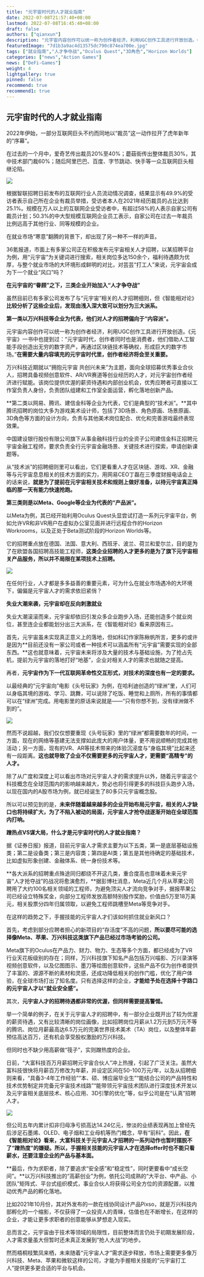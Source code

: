 ```yaml
---
title: "元宇宙时代的人才就业指南"
date: 2022-07-08T21:57:40+08:00
lastmod: 2022-07-08T16:45:40+08:00
draft: false
authors: ["qianxun"]
description: "元宇宙内容创作可以统一称为创作者经济，利用UGC创作工具进行开放创造。《元宇宙》一书中也提到过：“元宇宙时代，创作者同时也是消费者，他们借助人工智能手段创造出无穷的数字资产，再通过区块链技术等确权，形成巨大的数字市场。”**在需要大量内容填充的元宇宙时代里，创作者经济将会至关重要。"
featuredImage: "7d1b3a9ac4d13575dc790c874ea700e.jpg"
tags: ["就业指南","人才争夺战","Oculus Quest","3D角色","Horizon Worlds"]
categories: ["news","Action Games"]
news: ["DeFi-Games"]
weight: 4
lightgallery: true
pinned: false
recommend: true
recommend1: true
---
```


## 元宇宙时代的人才就业指南

2022年伊始，一部分互联网巨头不约而同地以“裁员”这一动作拉开了虎年新年的“序幕”。





在过去的一个月中，爱奇艺传出裁员20%至40%；蘑菇街传出整体裁员30%，其中技术部门裁60%；随后阿里巴巴、百度、字节跳动、快手等一众互联网巨头相继沦陷。



![](7d1b3a9ac4d13575dc790c874ea700e.jpg)



根据智联招聘日前发布的互联网行业人员流动情况调查，结果显示有49.9%的受访者表示自己所在企业有裁员举措，受访者本人在2021年经历裁员的占比达到25.1%。规模在万人以上的互联网企业受访者中，有超过58%的人表示自家公司有裁员计划；50.3%的中大型规模互联网企业员工表示，自家公司在过去一年裁员比例远高于其他行业、同等规模的企业。





在就业市场“寒意”翻腾的背景下，却出现了另一种不一样的声音。





36氪报道，市面上有多家公司正在积极发布元宇宙相关人才招聘，以某招聘平台为例，用“元宇宙”为关键词进行搜索，相关岗位多达150余个，福利待遇颇为优厚，与整个就业市场的大环境形成鲜明的对比，对芸芸“打工人”来说，元宇宙会成为下一个就业“风口”吗？





**在元宇宙的“眷顾”之下，三类企业开始加入“人才争夺战”**





虽然目前已有多家公司发布了与“元宇宙”相关的人才招聘细则，但《智能相对论》**比较分析了这些企业后，发现由浅入深大致可以划分为三大派系。**





**第一类以万兴科技等企业为代表，他们对人才的招聘偏向于“内容派”。**





元宇宙内容创作可以统一称为创作者经济，利用UGC创作工具进行开放创造。《元宇宙》一书中也提到过：“元宇宙时代，创作者同时也是消费者，他们借助人工智能手段创造出无穷的数字资产，再通过区块链技术等确权，形成巨大的数字市场。”**在需要大量内容填充的元宇宙时代里，创作者经济将会至关重要。**





万兴科技近期就以“拥抱元宇宙 共创兴未来”为主题，面向全球招募优秀事业合伙人，招聘具备视频创意软件、AR/VR赛道等创业经历的人才，对元宇宙创作者经济进行赋能。该岗位提供优渥的薪资待遇和内部创业机会，优秀应聘者可直接以工作室负责人身份，负责团队组建和工作室全面运营，孵化落地创新产品。



**第二类以网易、腾讯、建信金科等企业为代表，它们是典型的“技术派”。**其中腾讯招聘的岗位大多为游戏美术设计师，包括了3D场景、角色原画、场景原画、3D角色等方面的设计方向，负责与其他美术岗位配合、优化和完善游戏最终表现效果。





中国建设银行股份有限公司旗下从事金融科技行业的全资子公司建信金科正招聘元宇宙金融工程师，要求负责全行元宇宙金融场景、关键技术进行探索，申请创新课题等。





从“技术派”的招聘细则里可以看出，它们更看重人才在区块链、游戏、XR、金融等与元宇宙息息相关的技术方面的实力，用网易CEO丁磊在三季度财报电话会上的话来说，**就是为了提前在元宇宙相关技术和规则上做好准备，以待元宇宙真正降临的那一天有能力快速抢跑。**





**第三类则是以Meta、Google等企业为代表的“产品派”。**





以Meta为例，其已经开始利用Oculus Quest头显尝试打造一系列元宇宙平台，例如允许VR和非VR用户在虚拟办公室见面并进行远程合作的Horizon Workrooms，以及正处于Beta测试阶段的Horizon Worlds等。





它的招聘重点放在德国、法国、意大利、西班牙、波兰、荷兰和爱尔兰，目的是为了在欧盟各国招聘高技能工程师，**这类企业招聘的人才更多的是为了旗下元宇宙相关产品服务，所以并不局限在某项技术上招聘。**



![](169fede82d7a86fbf4ad413c84b5707.png)





在任何行业，人才都是多多益善的重要元素，可为什么在就业市场遇冷的大环境下，偏偏是元宇宙人才的需求依旧紧俏？





**失业大潮来袭，元宇宙却在反向刺激就业**





失业大潮滚滚而来，元宇宙却依旧引发众多企业跑步入场，还能创造多个就业岗位，甚至连企业都能划分出三大派系，在《智能相对论》看来原因有三。





首先，元宇宙虽未实现真正意义上的落地，但如科幻作家陈楸帆所言，更多的或许是因为**目前还没有一家公司或者一种技术可以涵盖所有“元宇宙”需要实现的全部东西。**这也就意味着，元宇宙未来将涉及大量的技术与基础设施，为了抢占先机，提前为元宇宙的落地打好“地基”，企业对相关人才的需求也就随之提高。





再者，**元宇宙作为下一代互联网革命性交互形式，对技术的深度也有一定的要求。**





以最经典的“元宇宙向”电影《头号玩家》为例，在哈利迪创造的“绿洲”里，人们可以身临其境的游戏、学习、跳舞，可以说除了吃饭、睡觉和上厕所，所有的事情都可以在“绿洲”完成。用电影里的原话来说就是——“只有你想不到，没有绿洲做不到的”。

![](1d1ab064553cba1448d6cf7a080349e.jpg)



然而不说超越，我们仅仅想要重现《头号玩家》里的“绿洲”都需要数年的时间，一方面，现在的网络等基建无法支撑如此庞大的用户体量，更不用说顺畅的完成其他活动；另一方面，现有的VR、AR等技术带来的体验沉浸度与“身临其境”比起来还有一段距离。**这也就导致了企业不仅需要更多的元宇宙人才，更需要“高精专”的人才。**





除了从广度和深度上可以看出市场对元宇宙人才的需求提升以外，随着元宇宙这个科技概念在全球范围内的影响越来越大，势必也将引得更多的科技巨头跑步入场，以现在国内的A股市场为例，就已经诞生了80多只元宇宙概念股。





所以可以预见到的是，**未来伴随着越来越多的企业开始布局元宇宙，相关的人才缺口也将持续扩大，为了不陷入被动的局面，元宇宙人才抢夺战逐渐开始在全球范围内打响。**





**蹭热点VS谋大局，什么才是元宇宙时代的人才就业指南？**





据《证券日报》报道，目前元宇宙人才需求主要为以下五类，第一是底层基础设施类；第二是设备类；第三是内容类；第四是AI类；第五是其他待确定的基础技术，比如虚拟形象创建、金融体系、统一身份技术等。





**各大派系的招聘重点殊途同归都绕不开这几类，重合度高也意味着未来元宇宙“人才抢夺战”的战况将愈演愈烈，**据彭博社消息，Meta近几个月从苹果公司聘用了大约100名相关领域的工程师，为避免顶尖人才流向竞争对手，据报苹果公司已经设立特殊奖金，向部分工程师发放高额特别股作奖励，价值由5万至18万美元，相关股票分四年归属领取，以避免工程师跳槽至Meta等竞争对手。





在这样的趋势之下，手握技能的元宇宙人才们该如何抓住就业新风口？





首先，考虑到部分应聘者担心的新项目的“存活度”不高的问题，**所以要尽可能的选择像Meta、苹果、万兴科技这类旗下产品已经过市场考验的公司。**





Meta旗下的Oculus在产品力、财力、物力、生态等多个方面，都已经成为了VR行业天花板级别的存在；同样，万兴科技旗下知名产品包括万兴喵影、万兴录演等视频创意软件，以及亿图图示、墨刀等绘图创意软件，这些产品不仅为创作者提供了丰富的、源源不断的素材和灵感，还成功降低相关的创作门槛，优化了用户体验，在全球市场打出了知名度。只有选择这样的企业，**才能给予处在选择十字路口的元宇宙人才以“就业安全感”。**





其次，**元宇宙人才的招聘待遇都非常的优渥，但同样需要提高警惕。**





举一个简单的例子，在关于元宇宙人才的招聘中，有一部分企业既开出了较为优渥的薪资待遇，又有比较清晰的岗位画像，比如招聘岗位月薪从1.2万元到5万元不等的腾讯、岗位月薪最高达6.5万元的完美世界技术美术（TA）岗位，以及整体年薪预估高达百万，还有机会享受股权激励的万兴科技。





但同时也不缺少用高薪做“筏子”，实则蹭热度的企业。





日前，“大富科技百万月薪招聘元宇宙合伙人”冲上热搜，引起了广泛关注。虽然大富科技很快将月薪百万修改为年薪，并设定区间在50-100万元/年，以及从招聘细则来看，“具备3-4年工作经验”“本、硕、博应届毕业生”“能结合公司的产品特性和技术优势制定并完备元宇宙技术线路”“能带领元宇宙技术团队进行深度技术开发以及元宇宙相关底层技术、核心应用、3D引擎的优化”等，似乎公司是在“认真”招聘人才。



![](f05b6241d4fe6bfbea63d9508c5676e.png)



但公司五年内累计扣非归母净亏损高达14.24亿元，惨淡的业绩表现再加上曾经先后涉足石墨烯、OLED、电子烟和工业母机等热门概念，早有“前科”。因此，**在《智能相对论》看来，大富科技关于元宇宙人才招聘的一系列动作也暂时摆脱不了“蹭热度”的嫌疑。所以，手握相关技能的元宇宙人才在选择offer时也不能只看薪水，还要注意企业的产品与基本面。**





**最后，作为求职者，除了要追求“安全感”和“稳定性”，同时更要看中“成长空间”。**以万兴科技推出的“高薪创业”为例，依托公司成熟的“大平台、中产品、小团队”矩阵式、平台式组织模式，事业合伙人将获得公司全方位的资源配置，以推动优秀产品的孵化落地。





比如2021年10月份，其对外发布的一款在线协同设计产品Pixso，就是万兴科技内部孵化的一个缩影，不仅获得了一众投资人的青睐，估值也在不断增长，在这样的企业，才能让更多求职者的创意能够从梦想走入现实。





总而言之，元宇宙由于技术等领域的局限性，目前整体而言仍处于初期发展阶段，人才需求量虽大但暂时还未真正发展到“抢人大战”的地步。





然而梧桐枝繁凤来栖，未来随着“元宇宙人才”需求逐步释放，市场上需要更多像万兴科技、Meta、苹果和微软这样的公司，才能为手握相关技能的“元宇宙打工人”提供更多更合适的平台与机会。